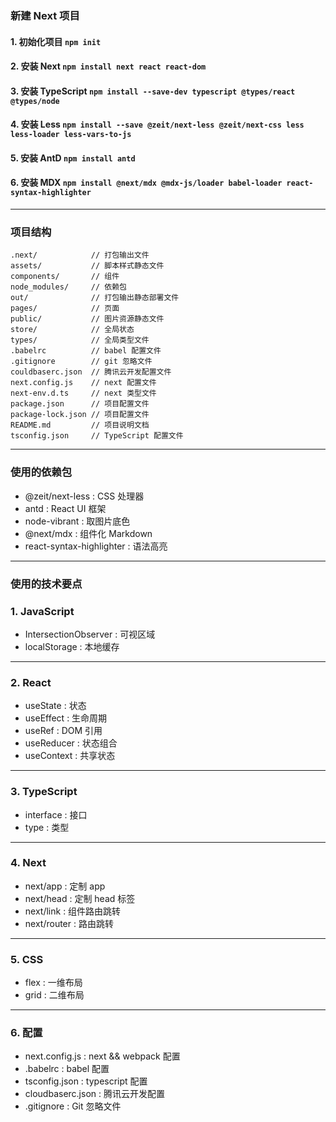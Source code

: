 ### 新建 Next 项目
#### 1. 初始化项目 `npm init`
#### 2. 安装 Next `npm install next react react-dom`
#### 3. 安装 TypeScript `npm install --save-dev typescript @types/react @types/node`
#### 4. 安装 Less `npm install --save @zeit/next-less @zeit/next-css less less-loader less-vars-to-js`
#### 5. 安装 AntD `npm install antd`
#### 6. 安装 MDX `npm install @next/mdx @mdx-js/loader babel-loader react-syntax-highlighter`

---

### 项目结构
```shell
.next/            // 打包输出文件
assets/           // 脚本样式静态文件
components/       // 组件
node_modules/     // 依赖包
out/              // 打包输出静态部署文件
pages/            // 页面
public/           // 图片资源静态文件
store/            // 全局状态
types/            // 全局类型文件
.babelrc          // babel 配置文件
.gitignore        // git 忽略文件
couldbaserc.json  // 腾讯云开发配置文件
next.config.js    // next 配置文件
next-env.d.ts     // next 类型文件
package.json      // 项目配置文件
package-lock.json // 项目配置文件
README.md         // 项目说明文档
tsconfig.json     // TypeScript 配置文件
```

---

### 使用的依赖包
- @zeit/next-less : CSS 处理器
- antd : React UI 框架
- node-vibrant : 取图片底色
- @next/mdx : 组件化 Markdown
- react-syntax-highlighter : 语法高亮

---

### 使用的技术要点
### 1. JavaScript
- IntersectionObserver : 可视区域
- localStorage : 本地缓存

---

### 2. React
- useState : 状态
- useEffect : 生命周期
- useRef : DOM 引用
- useReducer : 状态组合
- useContext : 共享状态

---

### 3. TypeScript
- interface : 接口
- type : 类型

---

### 4. Next
- next/app : 定制 app
- next/head : 定制 head 标签 
- next/link : 组件路由跳转
- next/router : 路由跳转

---

### 5. CSS
- flex : 一维布局
- grid : 二维布局

---

### 6. 配置
- next.config.js : next && webpack 配置
- .babelrc : babel 配置
- tsconfig.json : typescript 配置
- cloudbaserc.json : 腾讯云开发配置
- .gitignore : Git 忽略文件
